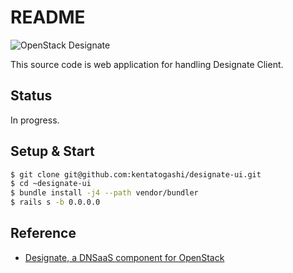 # README

![OpenStack Designate](https://wiki.openstack.org/w/images/a/aa/Logo-designate.jpg "designate")

This source code is web application for handling Designate Client.

## Status

In progress.

## Setup & Start

```sh
$ git clone git@github.com:kentatogashi/designate-ui.git
$ cd ~designate-ui
$ bundle install -j4 --path vendor/bundler
$ rails s -b 0.0.0.0
```

## Reference

* [Designate, a DNSaaS component for OpenStack](http://http://docs.openstack.org/developer/designate/index.html)
